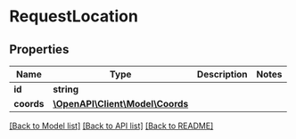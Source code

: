 # RequestLocation

## Properties
Name | Type | Description | Notes
------------ | ------------- | ------------- | -------------
**id** | **string** |  | 
**coords** | [**\OpenAPI\Client\Model\Coords**](Coords.md) |  | 

[[Back to Model list]](../README.md#documentation-for-models) [[Back to API list]](../README.md#documentation-for-api-endpoints) [[Back to README]](../README.md)


